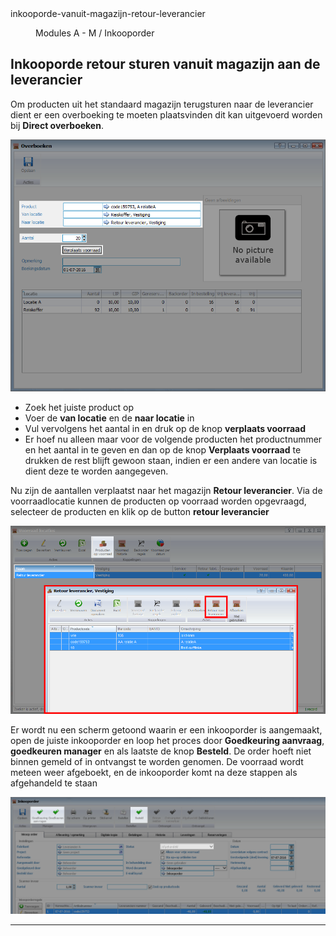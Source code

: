 <properties>
	<page>
		<title>inkooporde-vanuit-magazijn-retour-leverancier</title>
		<description>inkooporde-vanuit-magazijn-retour-leverancier</description>
	</page>
	<menu>
		<position>Modules A - M / Inkooporder</position> 
		<title>Inkooporde vanuit magazijn retour leverancier</title>
	</menu>
</properties>

## Inkooporde retour sturen vanuit magazijn aan de leverancier ##

Om producten uit het standaard magazijn terugsturen naar de leverancier dient er een overboeking te moeten plaatsvinden dit kan uitgevoerd worden bij **Direct overboeken**.
 
![Overboeken](images/overboeken.png)

- Zoek het juiste product op
- Voer de **van locatie** en de **naar locatie** in
- Vul vervolgens het aantal in en druk op de knop **verplaats voorraad**
- Er hoef nu alleen maar voor de volgende producten het productnummer en het aantal in te geven en dan op de knop **Verplaats voorraad** te drukken de rest blijft gewoon staan, indien er een andere van locatie is dient deze te worden aangegeven.

Nu zijn de aantallen verplaatst naar het magazijn **Retour leverancier**. Via de voorraadlocatie kunnen de producten op voorraad worden opgevraagd, selecteer de producten en klik op de button **retour leverancier**

![producten op voorraad per locatie](images/loccatie-voorraad.png)

Er wordt nu een scherm getoond waarin er een inkooporder is aangemaakt, open de juiste inkooporder en loop het proces door **Goedkeuring aanvraag**, **goedkeuren manager** en als laatste de knop **Besteld**. De order hoeft niet binnen gemeld of in ontvangst te worden genomen.
De voorraad wordt meteen weer afgeboekt, en de inkooporder komt na deze stappen als afgehandeld te staan

![inkooporder verwerken](images/inkooporder.png)
 
 ----------

